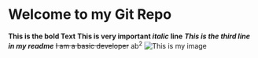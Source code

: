 # Welcome to my Git Repo
**This is the bold Text**
**This is very important _italic_ line**
***This is the third line in my readme***
~~I am a basic developer~~
ab<sup>2</sup>
![This is my image](https://myoctocat.com/assets/images/base-octocat.svg)
  
